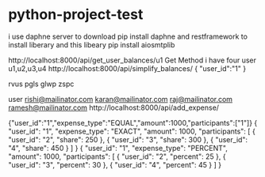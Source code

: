 # python-project-test
i use daphne server to download pip install daphne 
and restframework to install liberary 
and this libeary pip install aiosmtplib


http://localhost:8000/api/get_user_balances/u1 Get Method i have four user u1,u2,u3,u4
http://localhost:8000/api/simplify_balances/
{
    "user_id":"1"
}

rvus pgls glwp zspc

user rishi@mailinator.com
karan@mailinator.com
raj@mailinator.com
ramesh@mailinator.com
http://localhost:8000/api/add_expense/

{"user_id":"1","expense_type":"EQUAL","amount":1000,"participants":["1"]}
{
  "user_id": "1",
  "expense_type": "EXACT",
  "amount": 1000,
  "participants": [
    {
      "user_id": "2",
      "share": 250
    },
    {
      "user_id": "3",
      "share": 300
    },
    {
      "user_id": "4",
      "share": 450
    }
  ]
}
{
  "user_id": "1",
  "expense_type": "PERCENT",
  "amount": 1000,
  "participants": [
    {
      "user_id": "2",
      "percent": 25
    },
    {
      "user_id": "3",
      "percent": 30
    },
    {
      "user_id": "4",
      "percent": 45
    }
  ]
}
